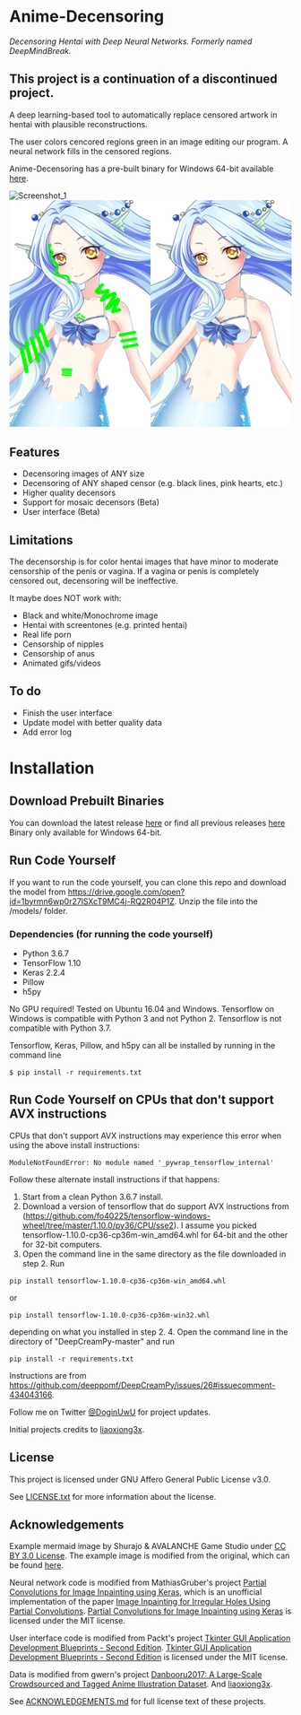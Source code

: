 # Anime-Decensoring

_Decensoring Hentai with Deep Neural Networks. Formerly named DeepMindBreak._

## This project is a continuation of a discontinued project.

A deep learning-based tool to automatically replace censored artwork in hentai with plausible reconstructions.

The user colors cencored regions green in an image editing our program. A neural network fills in the censored regions.

Anime-Decensoring has a pre-built binary for Windows 64-bit available [here](https://github.com/DoginUwU/Anime-Decensoring/releases/latest).

![Screenshot_1](https://user-images.githubusercontent.com/59850361/121423114-4fe16f80-c946-11eb-9866-261b54304b64.png)
![Censored, decensored](/readme_images/mermaid_collage.png)

## Features

- Decensoring images of ANY size
- Decensoring of ANY shaped censor (e.g. black lines, pink hearts, etc.)
- Higher quality decensors
- Support for mosaic decensors (Beta)
- User interface (Beta)

## Limitations

The decensorship is for color hentai images that have minor to moderate censorship of the penis or vagina. If a vagina or penis is completely censored out, decensoring will be ineffective.

It maybe does NOT work with:

- Black and white/Monochrome image
- Hentai with screentones (e.g. printed hentai)
- Real life porn
- Censorship of nipples
- Censorship of anus
- Animated gifs/videos

## To do

- Finish the user interface
- Update model with better quality data
- Add error log

# Installation

## Download Prebuilt Binaries
You can download the latest release [here](https://github.com/DoginUwU/Anime-Decensoring/releases/latest) or find all previous releases [here](https://github.com/DoginUwU/Anime-Decensoring/releases)
Binary only available for Windows 64-bit.

## Run Code Yourself
If you want to run the code yourself, you can clone this repo and download the model from https://drive.google.com/open?id=1byrmn6wp0r27lSXcT9MC4j-RQ2R04P1Z. Unzip the file into the /models/ folder.

### Dependencies (for running the code yourself)
- Python 3.6.7
- TensorFlow 1.10
- Keras 2.2.4
- Pillow
- h5py

No GPU required! Tested on Ubuntu 16.04 and Windows. Tensorflow on Windows is compatible with Python 3 and not Python 2. Tensorflow is not compatible with Python 3.7.

Tensorflow, Keras, Pillow, and h5py can all be installed by running in the command line

```
$ pip install -r requirements.txt
```

## Run Code Yourself on CPUs that don't support AVX instructions

CPUs that don't support AVX instructions may experience this error when using the above install instructions:

```
ModuleNotFoundError: No module named '_pywrap_tensorflow_internal'
```

Follow these alternate install instructions if that happens:

1. Start from a clean Python 3.6.7 install.
2. Download a version of tensorflow that do support AVX instructions from (https://github.com/fo40225/tensorflow-windows-wheel/tree/master/1.10.0/py36/CPU/sse2). I assume you picked tensorflow-1.10.0-cp36-cp36m-win_amd64.whl for 64-bit and the other for 32-bit computers.
3. Open the command line in the same directory as the file downloaded in step 2. Run

```
pip install tensorflow-1.10.0-cp36-cp36m-win_amd64.whl
```

or

```
pip install tensorflow-1.10.0-cp36-cp36m-win32.whl
```
depending on what you installed in step 2.
4. Open the command line in the directory of "DeepCreamPy-master" and run
```
pip install -r requirements.txt
```

Instructions are from https://github.com/deeppomf/DeepCreamPy/issues/26#issuecomment-434043166.


Follow me on Twitter [@DoginUwU](https://twitter.com/DoginUwU) for project updates.

Initial projects credits to [liaoxiong3x](https://github.com/liaoxiong3x/DeepCreamPy).

## License

This project is licensed under GNU Affero General Public License v3.0.

See [LICENSE.txt](LICENSE.txt) for more information about the license.

## Acknowledgements

Example mermaid image by Shurajo & AVALANCHE Game Studio under [CC BY 3.0 License](https://creativecommons.org/licenses/by/3.0/). The example image is modified from the original, which can be found [here](https://opengameart.org/content/mermaid).

Neural network code is modified from MathiasGruber's project [Partial Convolutions for Image Inpainting using Keras](https://github.com/MathiasGruber/PConv-Keras), which is an unofficial implementation of the paper [Image Inpainting for Irregular Holes Using Partial Convolutions](https://arxiv.org/abs/1804.07723). [Partial Convolutions for Image Inpainting using Keras](https://github.com/MathiasGruber/PConv-Keras) is licensed under the MIT license.

User interface code is modified from Packt's project [Tkinter GUI Application Development Blueprints - Second Edition](https://github.com/PacktPublishing/Tkinter-GUI-Application-Development-Blueprints-Second-Edition). [Tkinter GUI Application Development Blueprints - Second Edition](https://github.com/PacktPublishing/Tkinter-GUI-Application-Development-Blueprints-Second-Edition) is licensed under the MIT license.

Data is modified from gwern's project [Danbooru2017: A Large-Scale Crowdsourced and Tagged Anime Illustration Dataset](https://www.gwern.net/Danbooru2017).
And [liaoxiong3x](https://github.com/liaoxiong3x/DeepCreamPy).

See [ACKNOWLEDGEMENTS.md](ACKNOWLEDGEMENTS.md) for full license text of these projects.
